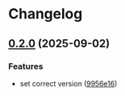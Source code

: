 # Changelog

## [0.2.0](https://github.com/ldonnez/memo/compare/v0.1.0...v0.2.0) (2025-09-02)


### Features

* set correct version ([9956e16](https://github.com/ldonnez/memo/commit/9956e169394f161e4d8cc8a96969b8bc29c75514))
